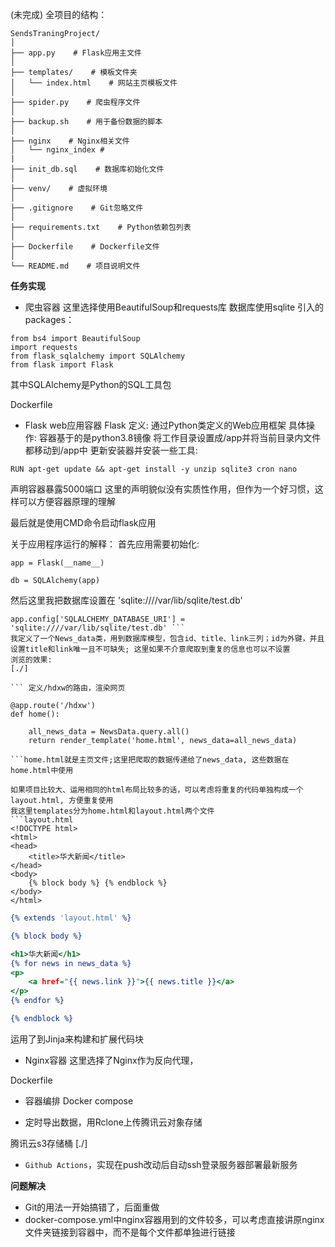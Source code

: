 (未完成)
全项目的结构：
```
SendsTraningProject/
│
├── app.py    # Flask应用主文件
│
├── templates/    # 模板文件夹
│   └── index.html    # 网站主页模板文件
│
├── spider.py    # 爬虫程序文件
│
├── backup.sh    # 用于备份数据的脚本
│
├── nginx    # Nginx相关文件
│   └── nginx_index # 
|
├── init_db.sql    # 数据库初始化文件
│
├── venv/    # 虚拟环境
│
├── .gitignore    # Git忽略文件
│
├── requirements.txt    # Python依赖包列表
│
├── Dockerfile    # Dockerfile文件
│
└── README.md    # 项目说明文件
```
 **任务实现**

- 爬虫容器
这里选择使用BeautifulSoup和requests库
数据库使用sqlite
引入的packages：
```
from bs4 import BeautifulSoup
import requests
from flask_sqlalchemy import SQLAlchemy
from flask import Flask
```
其中SQLAlchemy是Python的SQL工具包

Dockerfile

- Flask web应用容器
Flask 定义: 通过Python类定义的Web应用框架
具体操作:
容器基于的是python3.8镜像
将工作目录设置成/app并将当前目录内文件都移动到/app中
更新安装器并安装一些工具:
```用到这些工具的原因之后会进行说明
RUN apt-get update && apt-get install -y unzip sqlite3 cron nano
```
声明容器暴露5000端口
这里的声明貌似没有实质性作用，但作为一个好习惯，这样可以方便容器原理的理解

最后就是使用CMD命令启动flask应用

关于应用程序运行的解释：
首先应用需要初始化:
```
app = Flask(__name__)
```
```
db = SQLAlchemy(app)
```

然后这里我把数据库设置在 'sqlite:////var/lib/sqlite/test.db' 
```
app.config['SQLALCHEMY_DATABASE_URI'] = 'sqlite:////var/lib/sqlite/test.db' ```
我定义了一个News_data类，用到数据库模型，包含id、title、link三列；id为外键，并且设置title和link唯一且不可缺失; 这里如果不介意爬取到重复的信息也可以不设置
浏览的效果:
[./]

``` 定义/hdxw的路由，渲染网页

@app.route('/hdxw')
def home():
        
    all_news_data = NewsData.query.all()
    return render_template('home.html', news_data=all_news_data)

```home.html就是主页文件;这里把爬取的数据传递给了news_data, 这些数据在home.html中使用

如果项目比较大、运用相同的html布局比较多的话，可以考虑将重复的代码单独构成一个layout.html, 方便重复使用
我这里templates分为home.html和layout.html两个文件
```layout.html
<!DOCTYPE html>
<html>
<head>
    <title>华大新闻</title>
</head>
<body>
    {% block body %} {% endblock %}
</body>
</html>

```
```home.html
{% extends 'layout.html' %}

{% block body %}

<h1>华大新闻</h1>
{% for news in news_data %}
<p>
    <a href="{{ news.link }}">{{ news.title }}</a>
</p>
{% endfor %}

{% endblock %}
```
运用了到Jinja来构建和扩展代码块

- Nginx容器
这里选择了Nginx作为反向代理，

Dockerfile
- 容器编排 Docker compose

- 定时导出数据，用Rclone上传腾讯云对象存储

腾讯云s3存储桶
[./]

- `Github Actions`，实现在push改动后自动ssh登录服务器部署最新服务

 **问题解决**  

- Git的用法一开始搞错了，后面重做
- docker-compose.yml中nginx容器用到的文件较多，可以考虑直接讲原nginx文件夹链接到容器中，而不是每个文件都单独进行链接
